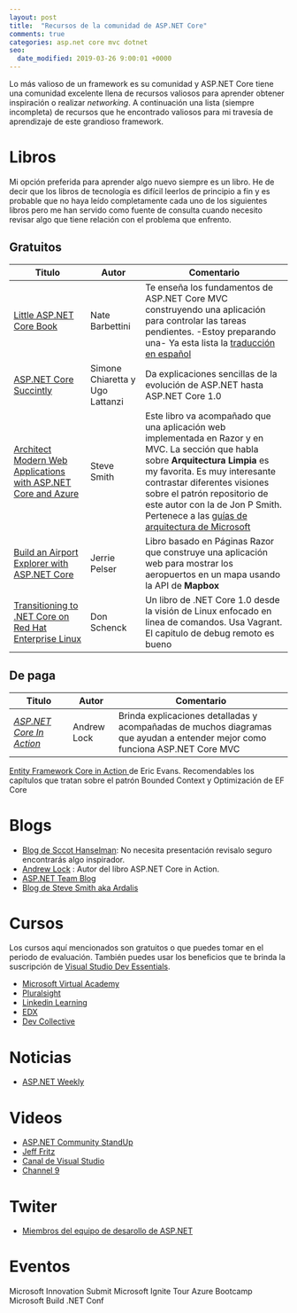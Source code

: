 ```yaml
---
layout: post
title:  "Recursos de la comunidad de ASP.NET Core"
comments: true
categories: asp.net core mvc dotnet 
seo:
  date_modified: 2019-03-26 9:00:01 +0000
---
```

Lo más valioso de un framework es su comunidad y ASP.NET Core tiene una comunidad excelente llena de recursos valiosos para aprender obtener inspiración o realizar *networking*. A continuación una lista (siempre incompleta) de recursos que he encontrado valiosos para mi travesía de aprendizaje de este grandioso framework.

# Libros

Mi opción preferida para aprender algo nuevo siempre es un libro. He de decir que los libros de tecnología es difícil leerlos de principio a fin y es probable que no haya leído completamente cada uno de los siguientes libros pero me han servido como fuente de consulta cuando necesito revisar algo que tiene relación con el problema que enfrento.

## Gratuitos

| Titulo                                                      | Autor         | Comentario 
| ------------------------------------------------------------| ------------- | ----------------
| [Little ASP.NET Core Book](https://recaffeinate.co/book/)   |Nate Barbettini| Te enseña los fundamentos de ASP.NET Core MVC construyendo una aplicación para controlar las tareas pendientes. -Estoy preparando una- Ya esta lista la [traducción en español](https://aspnetcoremaster.com/little-aspnetcore-book/)|
| [ASP.NET Core Succintly](https://www.syncfusion.com/ebooks/asp_net_core_succinctly)|Simone Chiaretta y Ugo Lattanzi | Da explicaciones sencillas de la evolución de ASP.NET  hasta ASP.NET Core 1.0 |
| [Architect Modern Web Applications with ASP.NET Core and Azure](https://dotnet.microsoft.com/learn/web/aspnet-architecture)|Steve Smith |Este libro va acompañado que una aplicación web implementada en Razor y en MVC. La sección que habla sobre **Arquitectura Limpia** es my favorita. Es muy interesante contrastar diferentes visiones sobre el patrón repositorio de este autor con la de Jon P Smith. Pertenece a las [guías de arquitectura de Microsoft](http://dot.net/architecture)|
| [Build an Airport Explorer with ASP.NET Core](https://www.jerriepelser.com/books/airport-explorer)|Jerrie Pelser | Libro basado en Páginas Razor que construye una aplicación web para mostrar los aeropuertos en un mapa usando la API de **Mapbox**|
| [Transitioning to .NET Core on Red Hat Enterprise Linux](https://developers.redhat.com/books/transitioning-net-core-red-hat-enterprise-linux/)|Don Schenck| Un libro de .NET Core 1.0 desde la visión de Linux enfocado en linea de comandos. Usa Vagrant. El capitulo de debug remoto es bueno|

## De paga

| Titulo                                                      | Autor         | Comentario      |
| ------------------------------------------------------------| ------------- | ----------------|
[*ASP.NET Core In Action*](https://amzn.to/2NnUPf4)|Andrew Lock|Brinda explicaciones detalladas y acompañadas de muchos diagramas que ayudan a entender mejor como funciona ASP.NET Core MVC|
[Entity Framework Core in Action ](https://amzn.to/2YfcUgq) de Eric Evans. Recomendables los capítulos que tratan sobre el patrón Bounded Context y Optimización de EF Core

# Blogs

* [Blog de Sccot Hanselman](https://www.hanselman.com/blog/CategoryView.aspx?category=ASP.NET): No necesita presentación revisalo seguro encontrarás algo inspirador.
* [Andrew Lock](https://andrewlock.net/) : Autor del libro ASP.NET Core in Action.
* [ASP.NET Team Blog]()
* [Blog de Steve Smith aka Ardalis](https://ardalis.com/tag/asp-net-core)

# Cursos

Los cursos aquí mencionados son gratuitos o que puedes tomar en el periodo de evaluación. También puedes usar los beneficios que te brinda la suscripción de [Visual Studio Dev Essentials](https://visualstudio.microsoft.com/dev-essentials/).

* [Microsoft Virtual Academy](https://mva.microsoft.com/)
* [Pluralsight](https://www.pluralsight.com/)
* [Linkedin Learning](https://www.linkedin.com/learning/me)
* [EDX](https://www.edx.org/course?search_query=asp.net)
* [Dev Collective](https://developer.microsoft.com/en-us/collective/learning/courses)

# Noticias

* [ASP.NET Weekly](https://www.getrevue.co/profile/aspnetweekly)

# Videos

* [ASP.NET Community StandUp](https://live.asp.net/)
* [Jeff Fritz](https://www.twitch.tv/csharpfritz/videos)
* [Canal de Visual Studio](https://www.youtube.com/visualstudio)
* [Channel 9](https://channel9.msdn.com/)

# Twiter

* [Miembros del equipo de desarollo de ASP.NET](https://twitter.com/dotnet/lists/net-team-members/members?lang=es)

# Eventos

Microsoft Innovation Submit
Microsoft Ignite Tour
Azure Bootcamp
Microsoft Build
.NET Conf